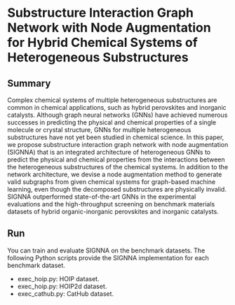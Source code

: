 # Substructure Interaction Graph Network with Node Augmentation for Hybrid Chemical Systems of Heterogeneous Substructures

## Summary
Complex chemical systems of multiple heterogeneous substructures are common in chemical applications, such as hybrid perovskites and inorganic catalysts. Although graph neural networks (GNNs) have achieved numerous successes in predicting the physical and chemical properties of a single molecule or crystal structure, GNNs for multiple heterogeneous substructures have not yet been studied in chemical science. In this paper, we propose substructure interaction graph network with node augmentation (SIGNNA) that is an integrated architecture of heterogeneous GNNs to predict the physical and chemical properties from the interactions between the heterogeneous substructures of the chemical systems. In addition to the network architecture, we devise a node augmentation method to generate valid subgraphs from given chemical systems for graph-based machine learning, even though the decomposed substructures are physically invalid. SIGNNA outperformed state-of-the-art GNNs in the experimental evaluations and the high-throughput screening on benchmark materials datasets of hybrid organic-inorganic perovskites and inorganic catalysts.

## Run
You can train and evaluate SIGNNA on the benchmark datasets.
The following Python scripts provide the SIGNNA implementation for each benchmark dataset.
- exec_hoip.py: HOIP dataset.
- exec_hoip.py: HOIP2d dataset.
- exec_cathub.py: CatHub dataset.
